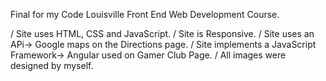 Final for my Code Louisville Front End Web Development Course.

/ Site uses HTML, CSS and JavaScript.
/ Site is Responsive.
/ Site uses an APi-> Google maps on the Directions page.
/ Site implements a JavaScript Framework-> Angular used on Gamer Club Page.
/ All images were designed by myself.
